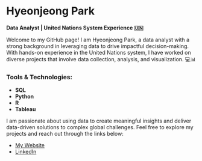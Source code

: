 # Hyeonjeong Park

**Data Analyst | United Nations System Experience 🇺🇳**

Welcome to my GitHub page! I am Hyeonjeong Park, a data analyst with a strong background in leveraging data to drive impactful decision-making. With hands-on experience in the United Nations system, I have worked on diverse projects that involve data collection, analysis, and visualization. 💻📊

### Tools & Technologies:
- **SQL**
- **Python**
- **R**
- **Tableau**

I am passionate about using data to create meaningful insights and deliver data-driven solutions to complex global challenges. Feel free to explore my projects and reach out through the links below:

- [My Website](https://edenbrln.github.io/)
- [LinkedIn](https://www.linkedin.com/in/hyeonjeong-park-8a8a01197/)
